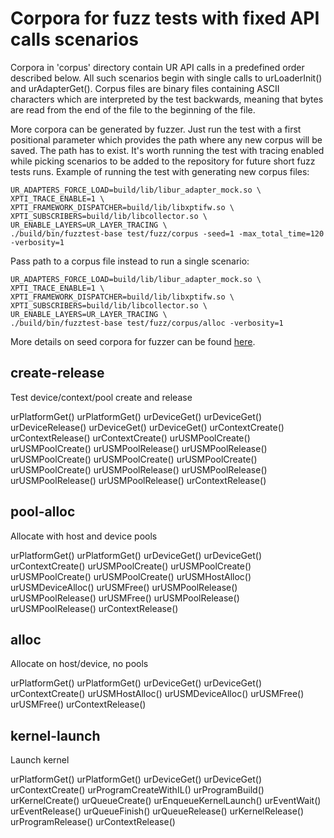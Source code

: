 # Corpora for fuzz tests with fixed API calls scenarios
Corpora in 'corpus' directory contain UR API calls in a predefined order described below.
All such scenarios begin with single calls to urLoaderInit() and urAdapterGet().
Corpus files are binary files containing ASCII characters which are interpreted by the test
backwards, meaning that bytes are read from the end of the file to the beginning of the file.

More corpora can be generated by fuzzer. Just run the test with a first positional parameter
which provides the path where any new corpus will be saved. The path has to exist.
It's worth running the test with tracing enabled while picking scenarios to be added to the repository
for future short fuzz tests runs. Example of running the test with generating new corpus files:
```
UR_ADAPTERS_FORCE_LOAD=build/lib/libur_adapter_mock.so \
XPTI_TRACE_ENABLE=1 \
XPTI_FRAMEWORK_DISPATCHER=build/lib/libxptifw.so \
XPTI_SUBSCRIBERS=build/lib/libcollector.so \
UR_ENABLE_LAYERS=UR_LAYER_TRACING \
./build/bin/fuzztest-base test/fuzz/corpus -seed=1 -max_total_time=120 -verbosity=1
```

Pass path to a corpus file instead to run a single scenario:
```
UR_ADAPTERS_FORCE_LOAD=build/lib/libur_adapter_mock.so \
XPTI_TRACE_ENABLE=1 \
XPTI_FRAMEWORK_DISPATCHER=build/lib/libxptifw.so \
XPTI_SUBSCRIBERS=build/lib/libcollector.so \
UR_ENABLE_LAYERS=UR_LAYER_TRACING \
./build/bin/fuzztest-base test/fuzz/corpus/alloc -verbosity=1
```

More details on seed corpora for fuzzer can be found
[here](https://github.com/google/fuzzing/blob/master/tutorial/libFuzzerTutorial.md#seed-corpus).

## create-release
Test device/context/pool create and release

urPlatformGet()
urPlatformGet()
urDeviceGet()
urDeviceGet()
urDeviceRelease()
urDeviceGet()
urDeviceGet()
urContextCreate()
urContextRelease()
urContextCreate()
urUSMPoolCreate()
urUSMPoolCreate()
urUSMPoolRelease()
urUSMPoolRelease()
urUSMPoolCreate()
urUSMPoolCreate()
urUSMPoolCreate()
urUSMPoolCreate()
urUSMPoolRelease()
urUSMPoolRelease()
urUSMPoolRelease()
urUSMPoolRelease()
urContextRelease()

## pool-alloc
Allocate with host and device pools

urPlatformGet()
urPlatformGet()
urDeviceGet()
urDeviceGet()
urContextCreate()
urUSMPoolCreate()
urUSMPoolCreate()
urUSMPoolCreate()
urUSMPoolCreate()
urUSMHostAlloc()
urUSMDeviceAlloc()
urUSMFree()
urUSMPoolRelease()
urUSMPoolRelease()
urUSMFree()
urUSMPoolRelease()
urUSMPoolRelease()
urContextRelease()

## alloc
Allocate on host/device, no pools

urPlatformGet()
urPlatformGet()
urDeviceGet()
urDeviceGet()
urContextCreate()
urUSMHostAlloc()
urUSMDeviceAlloc()
urUSMFree()
urUSMFree()
urContextRelease()

## kernel-launch
Launch kernel

urPlatformGet()
urPlatformGet()
urDeviceGet()
urDeviceGet()
urContextCreate()
urProgramCreateWithIL()
urProgramBuild()
urKernelCreate()
urQueueCreate()
urEnqueueKernelLaunch()
urEventWait()
urEventRelease()
urQueueFinish()
urQueueRelease()
urKernelRelease()
urProgramRelease()
urContextRelease()

